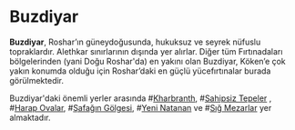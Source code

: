 # Buzdiyar

**Buzdiyar**, Roshar’ın güneydoğusunda, hukuksuz ve seyrek nüfuslu topraklardır. Alethkar sınırlarının dışında yer alırlar. Diğer tüm Fırtınadaları bölgelerinden (yani Doğu Roshar'da) en yakını olan Buzdiyar, Köken’e çok yakın konumda olduğu için Roshar’daki en güçlü yücefırtınalar burada görülmektedir.  

Buzdiyar'daki önemli yerler arasında #[Kharbranth](locations/kharbranth),  #[Sahipsiz Tepeler](locations/unclaimed-hills) , #[Harap Ovalar](locations/shattered-plains), #[Şafağın Gölgesi](locations/dawns-shadow), #[Yeni Natanan](locations/new-natanan) ve #[Sığ Mezarlar](locations/shallow-crypts) yer almaktadır.
